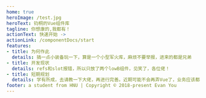 ```yaml
---
home: true
heroImage: /test.jpg
heroText: 钧桐的Vue组件库
tagline: 你想康的,我都有！
actionText: 快速开始 ->
actionLink: /componentDocs/start
features:
- title: 为何作此
  details: 搞一点小装备玩一下，算是一个小型军火库，麻烦不要举报，进来的都是兄弟
- title: 开发现状
  details: refs和slot报错，所以只放了两个lowB组件，见笑了，各位佬！
- title: 短期规划
  details: 学有所成，去请教一下大佬，再进行完善。近期可能不会再弄Vue了，业务应该都是React。
footer: a student from HNU | Copyright © 2018-present Evan You
---
```


